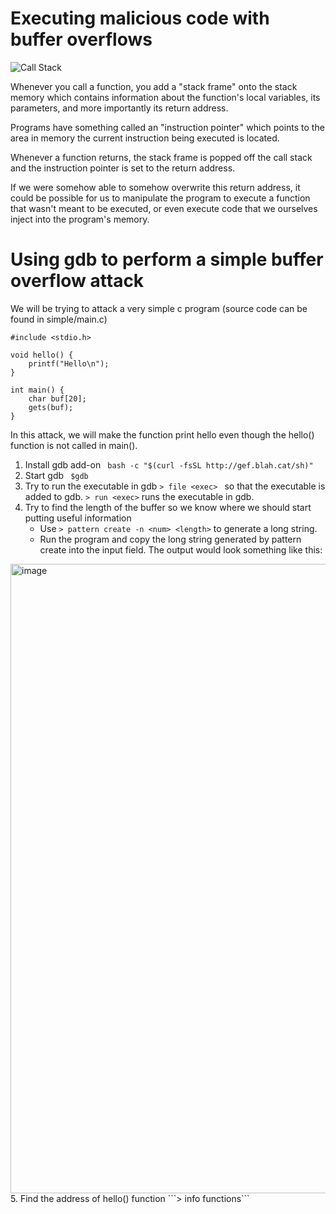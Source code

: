 # Executing malicious code with buffer overflows

![Call Stack](https://upload.wikimedia.org/wikipedia/commons/thumb/d/d3/Call_stack_layout.svg/342px-Call_stack_layout.svg.png)

Whenever you call a function, you add a "stack frame" onto the stack memory
which contains information about the function's local variables, its parameters,
and more importantly its return address.

Programs have something called an "instruction pointer" which points to the area
in memory the current instruction being executed is located.

Whenever a function returns, the stack frame is popped off the call stack and
the instruction pointer is set to the return address.

If we were somehow able to somehow overwrite this return address, it could be
possible for us to manipulate the program to execute a function that wasn't
meant to be executed, or even execute code that we ourselves inject into the
program's memory.

# Using gdb to perform a simple buffer overflow attack

We will be trying to attack a very simple c program (source code can be found in simple/main.c)

```
#include <stdio.h>

void hello() {
    printf("Hello\n");
}

int main() {
    char buf[20];
    gets(buf);
}
```
In this attack, we will make the function print hello even though the hello() function is not called in main().

1. Install gdb add-on
  ``` bash -c "$(curl -fsSL http://gef.blah.cat/sh)"```
2. Start gdb
   ``` $gdb```
3. Try to run the executable in gdb
   ```> file <exec> ``` so that the executable is added to gdb.
   ```> run <exec>``` runs the executable in gdb.
4. Try to find the length of the buffer so we know where we should start putting useful information
   - Use ```> pattern create -n <num> <length>``` to generate a long string.
   - Run the program and copy the long string generated by pattern create into the input field.
The output would look something like this:   
<img width="1007" alt="image" src="https://user-images.githubusercontent.com/64151468/170105430-24c638c2-20a2-4a37-a939-e419e12d2320.png">
5. Find the address of hello() function
   ```> info functions```
   

